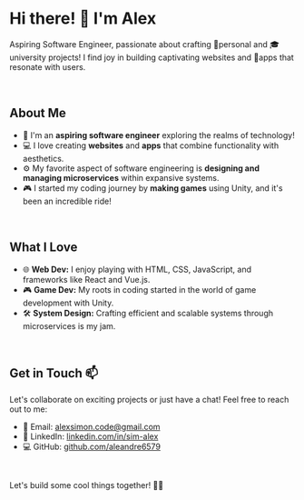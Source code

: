 # Hi there! 👋 I'm Alex

Aspiring Software Engineer, passionate about crafting 🌟personal and 🎓university projects! 
I find joy in building captivating websites and 📱apps that resonate with users. 

<br>

## About Me

- 🚀 I'm an **aspiring software engineer** exploring the realms of technology!
- 💻 I love creating **websites** and **apps** that combine functionality with aesthetics.
- ⚙️ My favorite aspect of software engineering is **designing and managing microservices** within expansive systems.
- 🎮 I started my coding journey by **making games** using Unity, and it's been an incredible ride!

<br>

## What I Love

- 🌐 **Web Dev:** I enjoy playing with HTML, CSS, JavaScript, and frameworks like React and Vue.js.
- 🎮 **Game Dev:** My roots in coding started in the world of game development with Unity.
- 🛠️ **System Design:** Crafting efficient and scalable systems through microservices is my jam.

<br>

## Get in Touch 📫

Let's collaborate on exciting projects or just have a chat! Feel free to reach out to me:

- 📧 Email: [alexsimon.code@gmail.com](alexsimon.code@gmail.com)
- 💼 LinkedIn: [linkedin.com/in/sim-alex](https://www.linkedin.com/in/sim-alex/)
- 💻 GitHub: [github.com/aleandre6579](https://github.com/aleandre6579)

<br>

Let's build some cool things together! 🚀✨

<br><br>
